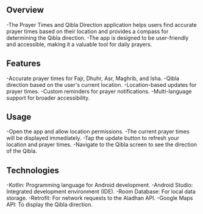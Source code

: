 ## Overview
-The Prayer Times and Qibla Direction application helps users find accurate prayer times based on their location and provides a compass for determining the Qibla direction. 
-The app is designed to be user-friendly and accessible, making it a valuable tool for daily prayers.

## Features
-Accurate prayer times for Fajr, Dhuhr, Asr, Maghrib, and Isha.
-Qibla direction based on the user's current location.
-Location-based updates for prayer times.
-Custom reminders for prayer notifications.
-Multi-language support for broader accessibility.

## Usage
-Open the app and allow location permissions.
-The current prayer times will be displayed immediately.
-Tap the update button to refresh your location and prayer times.
-Navigate to the Qibla screen to see the direction of the Qibla.

## Technologies
-Kotlin: Programming language for Android development.
-Android Studio: Integrated development environment (IDE).
-Room Database: For local data storage.
-Retrofit: For network requests to the Aladhan API.
-Google Maps API: To display the Qibla direction.
